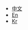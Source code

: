 
* [中文](/ZH/Unity3D/summary.md)
* [En](/EN/Unity3D/2.1.0/summary.md)
* [Kr](/KR/Unity3D/2.1.0/summary.md)

